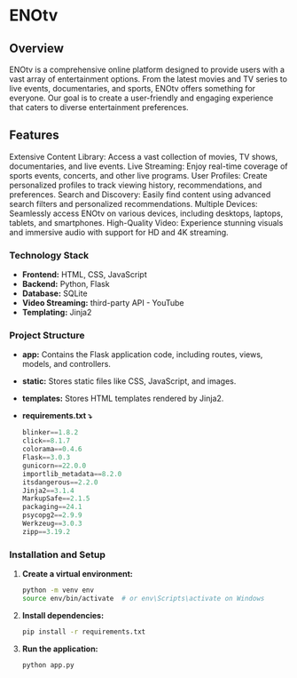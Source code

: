 # ENOtv

## Overview
ENOtv is a comprehensive online platform designed to provide users with a vast array of entertainment options. From the latest movies and TV series to live events, documentaries, and sports, ENOtv offers something for everyone. Our goal is to create a user-friendly and engaging experience that caters to diverse entertainment preferences.

## Features
Extensive Content Library: Access a vast collection of movies, TV shows, documentaries, and live events.
Live Streaming: Enjoy real-time coverage of sports events, concerts, and other live programs.
User Profiles: Create personalized profiles to track viewing history, recommendations, and preferences.
Search and Discovery: Easily find content using advanced search filters and personalized recommendations.
Multiple Devices: Seamlessly access ENOtv on various devices, including desktops, laptops, tablets, and smartphones.
High-Quality Video: Experience stunning visuals and immersive audio with support for HD and 4K streaming.

### Technology Stack
* **Frontend:** HTML, CSS, JavaScript
* **Backend:** Python, Flask
* **Database:** SQLite
* **Video Streaming:** third-party API - YouTube 
* **Templating:** Jinja2

### Project Structure
* **app:** Contains the Flask application code, including routes, views, models, and controllers.
* **static:** Stores static files like CSS, JavaScript, and images.
* **templates:** Stores HTML templates rendered by Jinja2.
* **requirements.txt ⤵**

  ```python
  blinker==1.8.2
  click==8.1.7
  colorama==0.4.6
  Flask==3.0.3
  gunicorn==22.0.0
  importlib_metadata==8.2.0
  itsdangerous==2.2.0
  Jinja2==3.1.4
  MarkupSafe==2.1.5
  packaging==24.1
  psycopg2==2.9.9
  Werkzeug==3.0.3
  zipp==3.19.2
  ```

### Installation and Setup
1. **Create a virtual environment:**
   ```bash
   python -m venv env
   source env/bin/activate  # or env\Scripts\activate on Windows

2. **Install dependencies:**
   ```Bash
   pip install -r requirements.txt
   ```

3. **Run the application:**
   ```Bash
   python app.py
   ```
